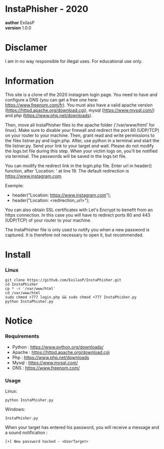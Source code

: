 # InstaPhisher - 2020

__author__ ExilasP <br/>
__version__ 1.0.0


# Disclamer

I am in no way responsible for illegal uses. For educational use only.


# Information

This site is a clone of the 2020 instagram login page. You need to have and configure a DNS (you can get a free one here: https://www.freenom.com/fr). You must also have a valid apache version (https://httpd.apache.org/download.cgi), mysql (https://www.mysql.com/) and php (https://www.php.net/downloads).

Then, move all InstaPhisher files to the apache folder ('/var/www/html' for linux). Make sure to disable your firewall and redirect the port 80 (UDP/TCP) on your router to your machine. Then, grant read and write permissions to the files listner.py and login.php. After, use python in a terminal and start the file listner.py. Send your link to your target and wait. Please do not modify the logs.txt file during this step. When your victim logs on, you'll be notified via terminal. The passwords will be saved in the logs.txt file.

You can modify the redirect link in the login.php file. Enter url in header() function, after 'Location: ' at line 19. The default redirection is https://www.instagram.com.

Exemple:
-   header("Location: https://www.instagram.com");
-   header("Location: <redirection_url>");

You can also obtain SSL certificates with Let's Encrypt to benefit from an https connection. In this case you will have to redirect ports 80 and 443 (UDP/TCP) of your router to your machine.

The InstaPhisher file is only used to notify you when a new password is captured. It is therefore not necessary to open it, but recommended.


# Install

### Linux

```
git clone https://github.com/ExilasP/InstaPhisher.git
cd InstaPhisher
cp * -r '/var/www/html'
cd /var/www/html
sudo chmod +777 login.php && sudo chmod +777 InstaPhisher.py
python InstaPhisher.py
```


# Notice

### Requirements

-   Python : https://www.python.org/downloads/
-   Apache : https://httpd.apache.org/download.cgi
-   Php    : https://www.php.net/downloads
-   Mysql  : https://www.mysql.com/
-   DNS    : https://www.freenom.com/

### Usage

Linux:
```
python InstaPhisher.py
```

Windows:
```
InstaPhisher.py
```

When your target has entered his password, you will receive a message and a sound notification :
```
[+] New password hacked - <UserTarget>
```
